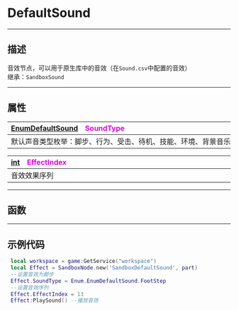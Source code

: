 # DefaultSound
------------------------------------------------------------------------------------------
## 描述

音效节点，可以用于原生库中的音效（在`Sound.csv`中配置的音效）<br>
继承：`SandboxSound`

------------------------------------------------------------------------------------------
## 属性

|<div style="width:925px">[EnumDefaultSound](/Api/Enumerate/Sound/EnumDefaultSound.md)&emsp;<font color="dd00dd">SoundType</font></div>|
|:---|
|默认声音类型枚举：脚步、行为、受击、待机、技能、环境、背景音乐、提示和其他。见枚举[EnumDefaultSound](/Api/Enumerate/Sound/EnumDefaultSound.md)|

|<div style="width:925px"> [int](/Api/DataType/Int.md)&emsp;<font color="dd00dd">EffectIndex</font></div>|
|:---|
|音效效果序列|


------------------------------------------------------------------------------------------
## 函数

------------------------------------------------------------------------------------------
## 示例代码

```lua
 local workspace = game:GetService("workspace")
 local Effect = SandboxNode.new('SandboxDefaultSound', part)
 --设置音效为脚步
 Effect.SoundType = Enum.EnumDefaultSound.FootStep
 --设置音效序列
 Effect.EffectIndex = 13
 Effect:PlaySound() --播放音效
 ```